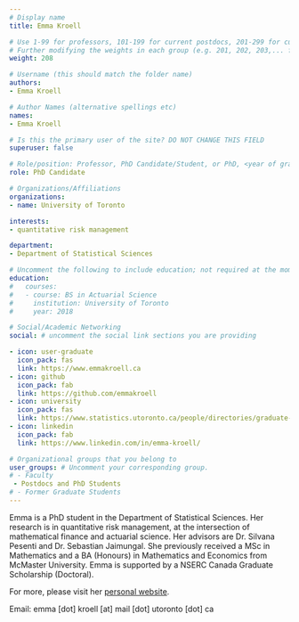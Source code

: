 ```yaml
---
# Display name
title: Emma Kroell

# Use 1-99 for professors, 101-199 for current postdocs, 201-299 for current phds, 301-399 for current masters, 401-499 for current undergrads, 801-809 for alum postdocs, 811-849 for alum phds, 851-899 for alum masters, and 901-999 for alum undergrads
# Further modifying the weights in each group (e.g. 201, 202, 203,... for current phds) allows customized ordering (e.g. new students first)
weight: 208

# Username (this should match the folder name)
authors:
- Emma Kroell

# Author Names (alternative spellings etc)
names:
- Emma Kroell

# Is this the primary user of the site? DO NOT CHANGE THIS FIELD
superuser: false

# Role/position: Professor, PhD Candidate/Student, or PhD, <year of graduation>
role: PhD Candidate

# Organizations/Affiliations
organizations:
- name: University of Toronto

interests:
- quantitative risk management

department:
- Department of Statistical Sciences

# Uncomment the following to include education; not required at the moment.
education:
#   courses:
#   - course: BS in Actuarial Science
#     institution: University of Toronto
#     year: 2018

# Social/Academic Networking
social: # uncomment the social link sections you are providing

- icon: user-graduate
  icon_pack: fas
  link: https://www.emmakroell.ca
- icon: github
  icon_pack: fab
  link: https://github.com/emmakroell
- icon: university
  icon_pack: fas
  link: https://www.statistics.utoronto.ca/people/directories/graduate-students/emma-kroell
- icon: linkedin
  icon_pack: fab
  link: https://www.linkedin.com/in/emma-kroell/

# Organizational groups that you belong to
user_groups: # Uncomment your corresponding group.
# - Faculty
 - Postdocs and PhD Students
# - Former Graduate Students
---
```


Emma is a PhD student in the Department of Statistical Sciences. Her research is in quantitative risk management, at the intersection of mathematical finance and actuarial science. Her advisors are Dr. Silvana Pesenti and Dr. Sebastian Jaimungal.  She previously received a MSc in Mathematics and a BA (Honours) in Mathematics and Economics from McMaster University. Emma is supported by a NSERC Canada Graduate Scholarship (Doctoral).

For more, please visit her [personal website](https://www.emmakroell.ca).

Email: emma [dot] kroell [at] mail [dot] utoronto [dot] ca
